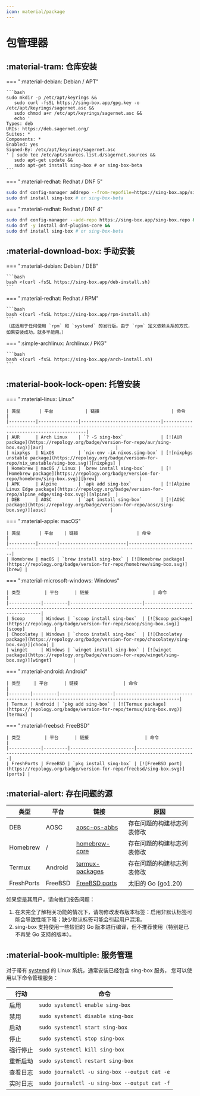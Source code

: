 ```yaml
---
icon: material/package
---
```


# 包管理器

## :material-tram: 仓库安装

=== ":material-debian: Debian / APT"

    ```bash
    sudo mkdir -p /etc/apt/keyrings &&
       sudo curl -fsSL https://sing-box.app/gpg.key -o /etc/apt/keyrings/sagernet.asc &&
       sudo chmod a+r /etc/apt/keyrings/sagernet.asc &&
       echo '
    Types: deb
    URIs: https://deb.sagernet.org/
    Suites: *
    Components: *
    Enabled: yes
    Signed-By: /etc/apt/keyrings/sagernet.asc
    ' | sudo tee /etc/apt/sources.list.d/sagernet.sources &&
       sudo apt-get update &&
       sudo apt-get install sing-box # or sing-box-beta
    ```

=== ":material-redhat: Redhat / DNF 5"

   ```bash
   sudo dnf config-manager addrepo --from-repofile=https://sing-box.app/sing-box.repo &&
   sudo dnf install sing-box # or sing-box-beta
   ```

=== ":material-redhat: Redhat / DNF 4"

   ```bash
   sudo dnf config-manager --add-repo https://sing-box.app/sing-box.repo &&
   sudo dnf -y install dnf-plugins-core &&
   sudo dnf install sing-box # or sing-box-beta
   ```

## :material-download-box: 手动安装

=== ":material-debian: Debian / DEB"

    ```bash
    bash <(curl -fsSL https://sing-box.app/deb-install.sh)
    ```

=== ":material-redhat: Redhat / RPM"

    ```bash
    bash <(curl -fsSL https://sing-box.app/rpm-install.sh)
    ```
    （这适用于任何使用 `rpm` 和 `systemd` 的发行版。由于 `rpm` 定义依赖关系的方式，如果安装成功，就多半能用。）

=== ":simple-archlinux: Archlinux / PKG"

    ```bash
    bash <(curl -fsSL https://sing-box.app/arch-install.sh)
    ```

## :material-book-lock-open: 托管安装

=== ":material-linux: Linux"

    | 类型       | 平台            | 链接                           | 命令                                                                                                            |
    |----------|---------------|------------------------------|---------------------------------------------------------------------------------------------------------------|
    | AUR      | Arch Linux    | `? -S sing-box`              | [![AUR package](https://repology.org/badge/version-for-repo/aur/sing-box.svg)][aur]                           |
    | nixpkgs  | NixOS         | `nix-env -iA nixos.sing-box` | [![nixpkgs unstable package](https://repology.org/badge/version-for-repo/nix_unstable/sing-box.svg)][nixpkgs] |
    | Homebrew | macOS / Linux | `brew install sing-box`      | [![Homebrew package](https://repology.org/badge/version-for-repo/homebrew/sing-box.svg)][brew]                |
    | APK      | Alpine        | `apk add sing-box`           | [![Alpine Linux Edge package](https://repology.org/badge/version-for-repo/alpine_edge/sing-box.svg)][alpine]  |
    | DEB      | AOSC          | `apt install sing-box`       | [![AOSC package](https://repology.org/badge/version-for-repo/aosc/sing-box.svg)][aosc]                        |

=== ":material-apple: macOS"

    | 类型       | 平台    | 链接                      | 命令                                                                                             |
    |----------|-------|-------------------------|------------------------------------------------------------------------------------------------|
    | Homebrew | macOS | `brew install sing-box` | [![Homebrew package](https://repology.org/badge/version-for-repo/homebrew/sing-box.svg)][brew] |

=== ":material-microsoft-windows: Windows"

    | 类型         | 平台      | 链接                        | 命令                                                                                                  |
    |------------|---------|---------------------------|-----------------------------------------------------------------------------------------------------|
    | Scoop      | Windows | `scoop install sing-box`  | [![Scoop package](https://repology.org/badge/version-for-repo/scoop/sing-box.svg)][scoop]           |
    | Chocolatey | Windows | `choco install sing-box`  | [![Chocolatey package](https://repology.org/badge/version-for-repo/chocolatey/sing-box.svg)][choco] |
    | winget     | Windows | `winget install sing-box` | [![winget package](https://repology.org/badge/version-for-repo/winget/sing-box.svg)][winget]        |

=== ":material-android: Android"

    | 类型     | 平台      | 链接                 | 命令                                                                                           |
    |--------|---------|--------------------|----------------------------------------------------------------------------------------------|
    | Termux | Android | `pkg add sing-box` | [![Termux package](https://repology.org/badge/version-for-repo/termux/sing-box.svg)][termux] |

=== ":material-freebsd: FreeBSD"

    | 类型         | 平台      | 链接                     | 命令                                                                                         |
    |------------|---------|------------------------|--------------------------------------------------------------------------------------------|
    | FreshPorts | FreeBSD | `pkg install sing-box` | [![FreeBSD port](https://repology.org/badge/version-for-repo/freebsd/sing-box.svg)][ports] |

## :material-alert: 存在问题的源

| 类型         | 平台      | 链接                                                                                        | 原因              |
|------------|---------|-------------------------------------------------------------------------------------------|-----------------|
| DEB        | AOSC    | [aosc-os-abbs](https://github.com/AOSC-Dev/aosc-os-abbs/tree/stable/app-network/sing-box) | 存在问题的构建标志列表修改   |
| Homebrew   | /       | [homebrew-core][brew]                                                                     | 存在问题的构建标志列表修改   |
| Termux     | Android | [termux-packages][termux]                                                                 | 存在问题的构建标志列表修改   |
| FreshPorts | FreeBSD | [FreeBSD ports][ports]                                                                    | 太旧的 Go (go1.20) |

如果您是其用户，请向他们报告问题：

1. 在未完全了解相关功能的情况下，请勿修改发布版本标签：启用非默认标签可能会导致性能下降；缺少默认标签可能会引起用户混淆。
2. sing-box 支持使用一些较旧的 Go 版本进行编译，但不推荐使用（特别是已不再受 Go 支持的版本）。

## :material-book-multiple: 服务管理

对于带有 [systemd][systemd] 的 Linux 系统，通常安装已经包含 sing-box 服务，
您可以使用以下命令管理服务：

| 行动   | 命令                                            |
|------|-----------------------------------------------|
| 启用   | `sudo systemctl enable sing-box`              |
| 禁用   | `sudo systemctl disable sing-box`             |
| 启动   | `sudo systemctl start sing-box`               |
| 停止   | `sudo systemctl stop sing-box`                |
| 强行停止 | `sudo systemctl kill sing-box`                |
| 重新启动 | `sudo systemctl restart sing-box`             |
| 查看日志 | `sudo journalctl -u sing-box --output cat -e` |
| 实时日志 | `sudo journalctl -u sing-box --output cat -f` |

[alpine]: https://pkgs.alpinelinux.org/packages?name=sing-box

[aur]: https://aur.archlinux.org/packages/sing-box

[nixpkgs]: https://github.com/NixOS/nixpkgs/blob/nixos-unstable/pkgs/tools/networking/sing-box/default.nix

[brew]: https://formulae.brew.sh/formula/sing-box

[choco]: https://chocolatey.org/packages/sing-box

[scoop]: https://github.com/ScoopInstaller/Main/blob/master/bucket/sing-box.json

[winget]: https://github.com/microsoft/winget-pkgs/tree/master/manifests/s/SagerNet/sing-box

[termux]: https://github.com/termux/termux-packages/tree/master/packages/sing-box

[ports]: https://www.freshports.org/net/sing-box

[aosc]: https://packages.aosc.io/packages/sing-box

[systemd]: https://systemd.io/
